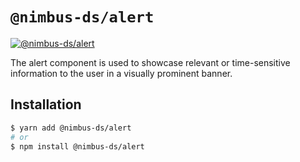 # `@nimbus-ds/alert`

[![@nimbus-ds/alert](https://img.shields.io/npm/v/@nimbus-ds/alert?label=%40nimbus-ds%2Falert)](https://www.npmjs.com/package/@nimbus-ds/alert)

The alert component is used to showcase relevant or time-sensitive information to the user in a visually prominent banner.

## Installation

```sh
$ yarn add @nimbus-ds/alert
# or
$ npm install @nimbus-ds/alert
```
